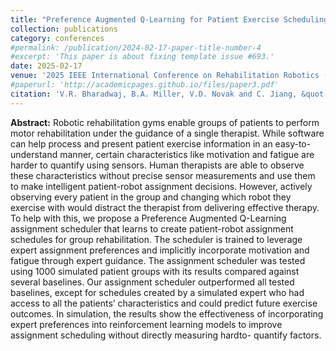 ```yaml
---
title: "Preference Augmented Q-Learning for Patient Exercise Scheduling in a Robotic Rehabilitation Gym"
collection: publications
category: conferences
#permalink: /publication/2024-02-17-paper-title-number-4
#excerpt: 'This paper is about fixing template issue #693.'
date: 2025-02-17
venue: '2025 IEEE International Conference on Rehabilitation Robotics (ICORR)'
#paperurl: 'http://academicpages.github.io/files/paper3.pdf'
citation: 'V.R. Bharadwaj, B.A. Miller, V.D. Novak and C. Jiang, &quot;Preference Augmented Q-Learning for Patient Exercise Scheduling in a Robotic Rehabilitation Gym.&quot; <i>2025 IEEE International Conference on Rehabilitation Robotics (ICORR)</i>. accepted.'
---
```


**Abstract:** Robotic rehabilitation gyms enable groups of patients
to perform motor rehabilitation under the guidance of a
single therapist. While software can help process and present
patient exercise information in an easy-to-understand manner,
certain characteristics like motivation and fatigue are harder to
quantify using sensors. Human therapists are able to observe
these characteristics without precise sensor measurements and
use them to make intelligent patient-robot assignment decisions.
However, actively observing every patient in the group and
changing which robot they exercise with would distract the
therapist from delivering effective therapy. To help with this, we
propose a Preference Augmented Q-Learning assignment scheduler
that learns to create patient-robot assignment schedules for
group rehabilitation. The scheduler is trained to leverage expert
assignment preferences and implicitly incorporate motivation
and fatigue through expert guidance. The assignment scheduler
was tested using 1000 simulated patient groups with its results
compared against several baselines. Our assignment scheduler
outperformed all tested baselines, except for schedules created
by a simulated expert who had access to all the patients’
characteristics and could predict future exercise outcomes. In
simulation, the results show the effectiveness of incorporating
expert preferences into reinforcement learning models to improve
assignment scheduling without directly measuring hardto-
quantify factors.
